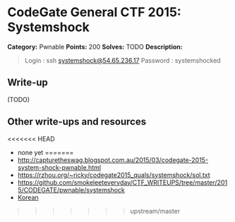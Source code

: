 # CodeGate General CTF 2015: Systemshock

**Category:** Pwnable
**Points:** 200
**Solves:** TODO
**Description:** 

> Login : ssh systemshock@54.65.236.17
> Password : systemshocked

## Write-up

(TODO)

## Other write-ups and resources

<<<<<<< HEAD
* none yet
=======
* <http://capturetheswag.blogspot.com.au/2015/03/codegate-2015-system-shock-pwnable.html>
* <https://rzhou.org/~ricky/codegate2015_quals/systemshock/sol.txt>
* <https://github.com/smokeleeteveryday/CTF_WRITEUPS/tree/master/2015/CODEGATE/pwnable/systemshock>
* [Korean](http://cd80.tistory.com/64)
>>>>>>> upstream/master
